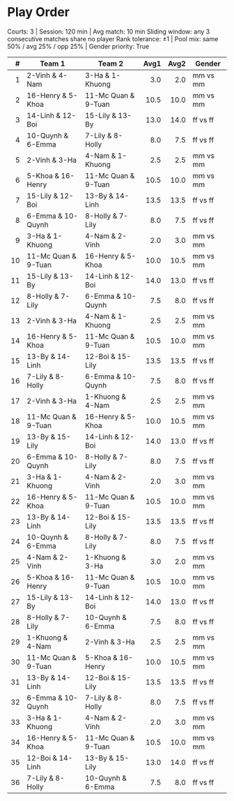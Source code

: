 # Play Order

Courts: 3 | Session: 120 min | Avg match: 10 min
Sliding window: any 3 consecutive matches share no player
Rank tolerance: ±1 | Pool mix: same 50% / avg 25% / opp 25% | Gender priority: True

| # | Team 1 | Team 2 | Avg1 | Avg2 | Gender |
| -:|--------|--------|-----:|-----:|--------|
| 1 | 2-Vinh & 4-Nam | 3-Ha & 1-Khuong | 3.0 | 2.0 | mm vs mm |
| 2 | 16-Henry & 5-Khoa | 11-Mc Quan & 9-Tuan | 10.5 | 10.0 | mm vs mm |
| 3 | 14-Linh & 12-Boi | 15-Lily & 13-By | 13.0 | 14.0 | ff vs ff |
| 4 | 10-Quynh & 6-Emma | 7-Lily & 8-Holly | 8.0 | 7.5 | ff vs ff |
| 5 | 2-Vinh & 3-Ha | 4-Nam & 1-Khuong | 2.5 | 2.5 | mm vs mm |
| 6 | 5-Khoa & 16-Henry | 11-Mc Quan & 9-Tuan | 10.5 | 10.0 | mm vs mm |
| 7 | 15-Lily & 12-Boi | 13-By & 14-Linh | 13.5 | 13.5 | ff vs ff |
| 8 | 6-Emma & 10-Quynh | 8-Holly & 7-Lily | 8.0 | 7.5 | ff vs ff |
| 9 | 3-Ha & 1-Khuong | 4-Nam & 2-Vinh | 2.0 | 3.0 | mm vs mm |
| 10 | 11-Mc Quan & 9-Tuan | 16-Henry & 5-Khoa | 10.0 | 10.5 | mm vs mm |
| 11 | 15-Lily & 13-By | 14-Linh & 12-Boi | 14.0 | 13.0 | ff vs ff |
| 12 | 8-Holly & 7-Lily | 6-Emma & 10-Quynh | 7.5 | 8.0 | ff vs ff |
| 13 | 2-Vinh & 3-Ha | 4-Nam & 1-Khuong | 2.5 | 2.5 | mm vs mm |
| 14 | 16-Henry & 5-Khoa | 11-Mc Quan & 9-Tuan | 10.5 | 10.0 | mm vs mm |
| 15 | 13-By & 14-Linh | 12-Boi & 15-Lily | 13.5 | 13.5 | ff vs ff |
| 16 | 7-Lily & 8-Holly | 6-Emma & 10-Quynh | 7.5 | 8.0 | ff vs ff |
| 17 | 2-Vinh & 3-Ha | 1-Khuong & 4-Nam | 2.5 | 2.5 | mm vs mm |
| 18 | 11-Mc Quan & 9-Tuan | 16-Henry & 5-Khoa | 10.0 | 10.5 | mm vs mm |
| 19 | 13-By & 15-Lily | 14-Linh & 12-Boi | 14.0 | 13.0 | ff vs ff |
| 20 | 6-Emma & 10-Quynh | 8-Holly & 7-Lily | 8.0 | 7.5 | ff vs ff |
| 21 | 3-Ha & 1-Khuong | 4-Nam & 2-Vinh | 2.0 | 3.0 | mm vs mm |
| 22 | 16-Henry & 5-Khoa | 11-Mc Quan & 9-Tuan | 10.5 | 10.0 | mm vs mm |
| 23 | 13-By & 14-Linh | 12-Boi & 15-Lily | 13.5 | 13.5 | ff vs ff |
| 24 | 10-Quynh & 6-Emma | 8-Holly & 7-Lily | 8.0 | 7.5 | ff vs ff |
| 25 | 4-Nam & 2-Vinh | 1-Khuong & 3-Ha | 3.0 | 2.0 | mm vs mm |
| 26 | 5-Khoa & 16-Henry | 11-Mc Quan & 9-Tuan | 10.5 | 10.0 | mm vs mm |
| 27 | 15-Lily & 13-By | 14-Linh & 12-Boi | 14.0 | 13.0 | ff vs ff |
| 28 | 8-Holly & 7-Lily | 10-Quynh & 6-Emma | 7.5 | 8.0 | ff vs ff |
| 29 | 1-Khuong & 4-Nam | 2-Vinh & 3-Ha | 2.5 | 2.5 | mm vs mm |
| 30 | 11-Mc Quan & 9-Tuan | 5-Khoa & 16-Henry | 10.0 | 10.5 | mm vs mm |
| 31 | 13-By & 14-Linh | 12-Boi & 15-Lily | 13.5 | 13.5 | ff vs ff |
| 32 | 6-Emma & 10-Quynh | 7-Lily & 8-Holly | 8.0 | 7.5 | ff vs ff |
| 33 | 3-Ha & 1-Khuong | 4-Nam & 2-Vinh | 2.0 | 3.0 | mm vs mm |
| 34 | 16-Henry & 5-Khoa | 11-Mc Quan & 9-Tuan | 10.5 | 10.0 | mm vs mm |
| 35 | 12-Boi & 14-Linh | 13-By & 15-Lily | 13.0 | 14.0 | ff vs ff |
| 36 | 7-Lily & 8-Holly | 10-Quynh & 6-Emma | 7.5 | 8.0 | ff vs ff |

